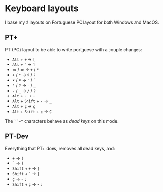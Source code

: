 # Keyboard layouts

I base my 2 layouts on Portuguese PC layout for both Windows and MacOS.

## PT+

PT (PC) layout to be able to write portguese with a couple changes:

- `Alt` + `+` -> `[`
- `Alt` + `´` -> `]`
- `≪` / `≫` -> `+` / `*`
- `+` / `*` -> `º` / `ª`
- `º` / `ª` -> `'` / `` ` ``
- `'` / `?` -> `-` / `_`
- `-` / `_` -> `/` / `?`
- `Alt` + `-` -> `-`
- `Alt` + `Shift` +  `-` -> `_`
- `Alt` + `ç` -> `ç`
- `Alt` + `Shift` + `ç` -> `Ç`

The `` `´~^ `` characters behave as *dead keys* on this mode.

## PT-Dev

Everything that PT+ does, removes all dead keys, and:

- `+` -> `(`
- `´` -> `)`
- `Shift` + `+` -> `}`
- `Shift` + `´` -> `}`
- `ç` -> - `;`
- `Shift` + `ç` -> - `:`
